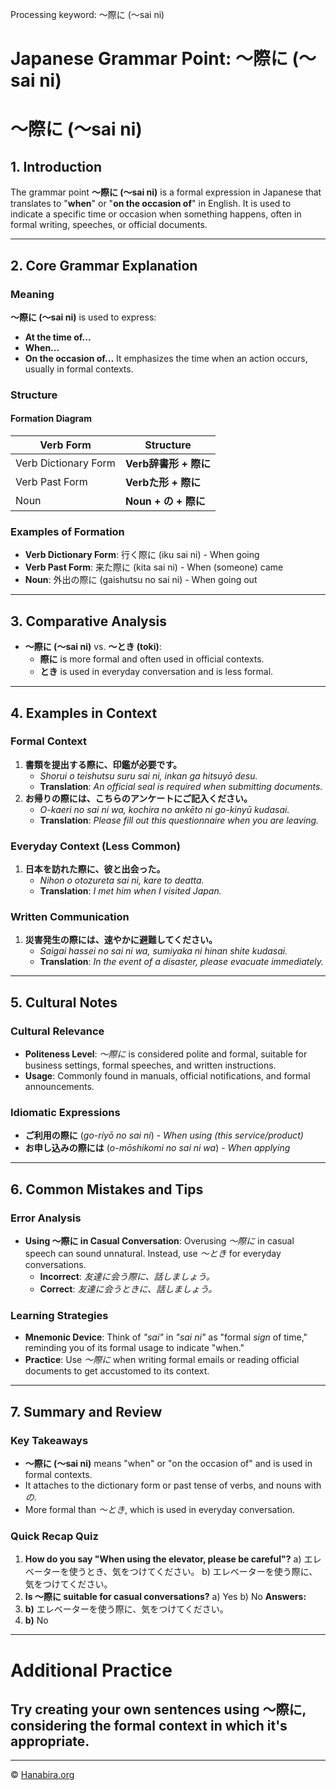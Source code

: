 Processing keyword: ～際に (〜sai ni)
# Japanese Grammar Point: ～際に (〜sai ni)
# ～際に (〜sai ni)
## 1. Introduction
The grammar point **～際に (〜sai ni)** is a formal expression in Japanese that translates to "**when**" or "**on the occasion of**" in English. It is used to indicate a specific time or occasion when something happens, often in formal writing, speeches, or official documents.

---
## 2. Core Grammar Explanation
### Meaning
**～際に (〜sai ni)** is used to express:
- **At the time of...**
- **When...**
- **On the occasion of...**
It emphasizes the time when an action occurs, usually in formal contexts.
### Structure
#### Formation Diagram
| Verb Form      | Structure          |
|----------------|--------------------|
| Verb Dictionary Form | **Verb辞書形 + 際に** |
| Verb Past Form       | **Verbた形 + 際に**   |
| Noun                 | **Noun + の + 際に** |
### Examples of Formation
- **Verb Dictionary Form**: 行く際に (iku sai ni) - When going
- **Verb Past Form**: 来た際に (kita sai ni) - When (someone) came
- **Noun**: 外出の際に (gaishutsu no sai ni) - When going out
---
## 3. Comparative Analysis
- **～際に (〜sai ni)** vs. **～とき (toki)**:
  - **際に** is more formal and often used in official contexts.
  - **とき** is used in everyday conversation and is less formal.
---
## 4. Examples in Context
### Formal Context
1. **書類を提出する際に、印鑑が必要です。**
   - *Shorui o teishutsu suru sai ni, inkan ga hitsuyō desu.*
   - **Translation**: *An official seal is required when submitting documents.*
2. **お帰りの際には、こちらのアンケートにご記入ください。**
   - *O-kaeri no sai ni wa, kochira no ankēto ni go-kinyū kudasai.*
   - **Translation**: *Please fill out this questionnaire when you are leaving.*
### Everyday Context (Less Common)
1. **日本を訪れた際に、彼と出会った。**
   - *Nihon o otozureta sai ni, kare to deatta.*
   - **Translation**: *I met him when I visited Japan.*
### Written Communication
1. **災害発生の際には、速やかに避難してください。**
   - *Saigai hassei no sai ni wa, sumiyaka ni hinan shite kudasai.*
   - **Translation**: *In the event of a disaster, please evacuate immediately.*
---
## 5. Cultural Notes
### Cultural Relevance
- **Politeness Level**: *～際に* is considered polite and formal, suitable for business settings, formal speeches, and written instructions.
- **Usage**: Commonly found in manuals, official notifications, and formal announcements.
### Idiomatic Expressions
- **ご利用の際に** (*go-riyō no sai ni*) - *When using (this service/product)*
- **お申し込みの際には** (*o-mōshikomi no sai ni wa*) - *When applying*
---
## 6. Common Mistakes and Tips
### Error Analysis
- **Using ～際に in Casual Conversation**: Overusing *～際に* in casual speech can sound unnatural. Instead, use *～とき* for everyday conversations.
  - **Incorrect**: *友達に会う際に、話しましょう。*
  - **Correct**: *友達に会うときに、話しましょう。*
### Learning Strategies
- **Mnemonic Device**: Think of *"sai"* in *"sai ni"* as "formal *sign* of time," reminding you of its formal usage to indicate "when."
- **Practice**: Use *～際に* when writing formal emails or reading official documents to get accustomed to its context.
---
## 7. Summary and Review
### Key Takeaways
- **～際に (〜sai ni)** means "when" or "on the occasion of" and is used in formal contexts.
- It attaches to the dictionary form or past tense of verbs, and nouns with *の*.
- More formal than *～とき*, which is used in everyday conversation.
### Quick Recap Quiz
1. **How do you say "When using the elevator, please be careful"?**
   a) エレベーターを使うとき、気をつけてください。
   b) エレベーターを使う際に、気をつけてください。
2. **Is ～際に suitable for casual conversations?**
   a) Yes
   b) No
**Answers:**
1. **b)** エレベーターを使う際に、気をつけてください。
2. **b)** No
---
# Additional Practice
Try creating your own sentences using **～際に**, considering the formal context in which it's appropriate.
---


---

© [Hanabira.org](https://hanabira.org)
